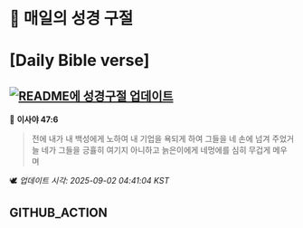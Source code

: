 # 🙏 매일의 성경 구절
# [Daily Bible verse]
## [![README에 성경구절 업데이트](https://github.com/DONGSUKA/first_test/actions/workflows/update-readme-bible.yml/badge.svg)](https://github.com/DONGSUKA/first_test/actions/workflows/update-readme-bible.yml)
<!-- START_BIBLE_VERSE -->
📖 **이사야 47:6**
> 전에 내가 내 백성에게 노하여 내 기업을 욕되게 하여 그들을 네 손에 넘겨 주었거늘 네가 그들을 긍휼히 여기지 아니하고 늙은이에게 네멍에를 심히 무겁게 메우며

🕊️ _업데이트 시각: 2025-09-02 04:41:04 KST_
  <!-- END_BIBLE_VERSE -->
## GITHUB_ACTION
